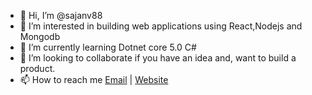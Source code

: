 - 👋 Hi, I’m @sajanv88
- 👀 I’m interested in building web applications using React,Nodejs and Mongodb
- 🌱 I’m currently learning Dotnet core 5.0 C#
- 💞️ I’m looking to collaborate if you have an idea and, want to build a product.
- 📫 How to reach me [Email](sajankumar.nl@gmail.com) | [Website](https://sajankumarv.com)

<!---
sajanv88/sajanv88 is a ✨ special ✨ repository because its `README.md` (this file) appears on your GitHub profile.
You can click the Preview link to take a look at your changes.
--->

